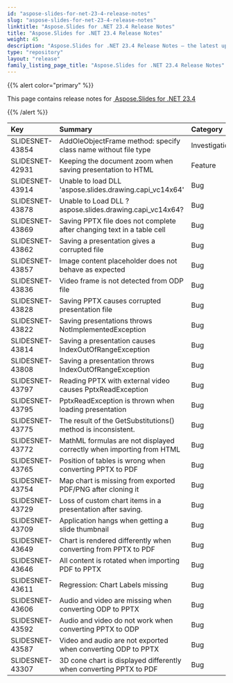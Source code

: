 ```yaml
---
id: "aspose-slides-for-net-23-4-release-notes"
slug: "aspose-slides-for-net-23-4-release-notes"
linktitle: "Aspose.Slides for .NET 23.4 Release Notes"
title: "Aspose.Slides for .NET 23.4 Release Notes"
weight: 45
description: "Aspose.Slides for .NET 23.4 Release Notes – the latest updates and fixes."
type: "repository"
layout: "release"
family_listing_page_title: "Aspose.Slides for .NET 23.4 Release Notes"
---
```


{{% alert color="primary" %}} 

This page contains release notes for [ Aspose.Slides for .NET 23.4](https://www.nuget.org/packages/Aspose.Slides.NET/)

{{% /alert %}} 

|**Key**|**Summary**|**Category**|**Related Documentation**|
| :- | :- | :- | :- |
|SLIDESNET-43854|AddOleObjectFrame method: specify class name without file type|Investigation|<https://docs.aspose.com/slides/net/manage-ole/>
|SLIDESNET-42931|Keeping the document zoom when saving presentation to HTML|Feature|<https://docs.aspose.com/slides/net/manage-zoom/>
|SLIDESNET-43914|Unable to load DLL 'aspose.slides.drawing.capi_vc14x64'|Bug|
|SLIDESNET-43878|Unable to Load DLL ?aspose.slides.drawing.capi_vc14x64?|Bug|
|SLIDESNET-43869|Saving PPTX file does not complete after changing text in a table cell|Bug|<https://docs.aspose.com/slides/net/manage-textbox/>
|SLIDESNET-43862|Saving a presentation gives a corrupted file|Bug|<https://docs.aspose.com/slides/net/manage-blob/>
|SLIDESNET-43857|Image content placeholder does not behave as expected|Bug|<https://docs.aspose.com/slides/net/manage-placeholder/>
|SLIDESNET-43836|Video frame is not detected from ODP file|Bug|<https://docs.aspose.com/slides/net/video-frame/>
|SLIDESNET-43828|Saving PPTX causes corrupted presentation file|Bug|<https://docs.aspose.com/slides/net/save-presentation/>
|SLIDESNET-43822|Saving presentations throws NotImplementedException|Bug|<https://docs.aspose.com/slides/net/manage-blob/>
|SLIDESNET-43814|Saving a presentation causes IndexOutOfRangeException |Bug|<https://docs.aspose.com/slides/net/save-presentation/>
|SLIDESNET-43808|Saving a presentation throws IndexOutOfRangeException|Bug|<https://docs.aspose.com/slides/net/save-presentation/>
|SLIDESNET-43797|Reading PPTX with external video causes PptxReadException|Bug|<https://docs.aspose.com/slides/net/open-presentation/>
|SLIDESNET-43795|PptxReadException is thrown when loading presentation|Bug|<https://docs.aspose.com/slides/net/open-presentation/>
|SLIDESNET-43775|The result of the GetSubstitutions() method is inconsistent.|Bug|<https://docs.aspose.com/slides/net/font-substitution/#getting-font-substitution>
|SLIDESNET-43772|MathML formulas are not displayed correctly when importing from HTML|Bug|<https://docs.aspose.com/slides/net/import-presentation/#import-powerpoint-from-html>
|SLIDESNET-43765|Position of tables is wrong when converting PPTX to PDF|Bug|<https://docs.aspose.com/slides/net/conversion-to-pdf/>
|SLIDESNET-43754|Map chart is missing from exported PDF/PNG after cloning it|Bug|<https://docs.aspose.com/slides/net/shape-manipulations/#clone-shape>
|SLIDESNET-43729|Loss of custom chart items in a presentation after saving.|Bug|<https://docs.aspose.com/slides/net/chart-series/>
|SLIDESNET-43709|Application hangs when getting a slide thumbnail|Bug|<https://docs.aspose.com/slides/net/convert-slide/>
|SLIDESNET-43649|Chart is rendered differently when converting from PPTX to PDF|Bug|<https://docs.aspose.com/cells/net/creating-charts/>
|SLIDESNET-43646|All content is rotated when importing PDF to PPTX|Bug|<https://reference.aspose.com/pdf/net/aspose.pdf/page/rotate/>
|SLIDESNET-43611|Regression: Chart Labels missing|Bug|<https://docs.aspose.com/slides/net/chart-data-label/>
|SLIDESNET-43606|Audio and video are missing when converting ODP to PPTX|Bug|<https://docs.aspose.com/slides/net/convert-openoffice-odp/>
|SLIDESNET-43592|Audio and video do not work when converting PPTX to ODP|Bug|<https://docs.aspose.com/slides/net/convert-openoffice-odp/>
|SLIDESNET-43587|Video and audio are not exported when converting ODP to PPTX|Bug|<https://docs.aspose.com/slides/net/convert-openoffice-odp/>
|SLIDESNET-43307|3D cone chart is displayed differently when converting PPTX to PDF|Bug|<https://docs.aspose.com/slides/net/convert-powerpoint-to-pdf/>